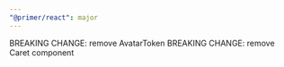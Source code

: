 ```yaml
---
"@primer/react": major
---
```


BREAKING CHANGE: remove AvatarToken
BREAKING CHANGE: remove Caret component
